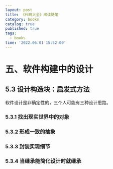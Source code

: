 ```yaml
---
layout: post
title: 《代码大全》阅读随笔
category: books
catalog: true
published: true
tags:
  - books
time: '2022.06.01 15:52:00'
---
```

# 五、软件构建中的设计
## 5.3 设计构造块：启发式方法
软件设计是非确定性的，三个人可能有三种设计思路。
### 5.3.1 找出现实世界中的对象
### 5.3.2 形成一致的抽象
### 5.3.3 封装实现细节
### 5.3.4 当继承能简化设计时就继承